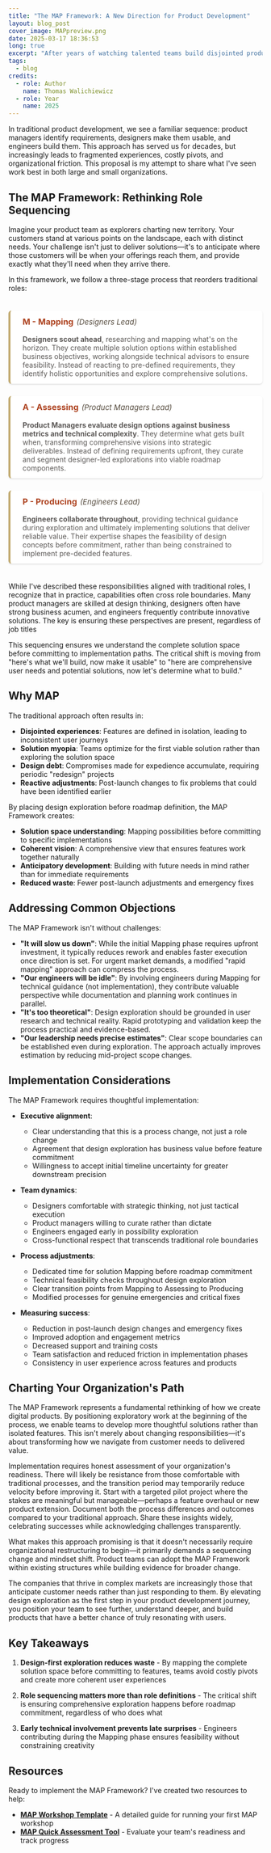 ```yaml
---
title: "The MAP Framework: A New Direction for Product Development"
layout: blog_post
cover_image: MAPpreview.png
date: 2025-03-17 18:36:53
long: true
excerpt: "After years of watching talented teams build disjointed products, I've developed the MAP Framework—a process that fundamentally reorders how we create digital experiences. By placing design Mapping before product Assessment and engineering Production, teams can explore comprehensive solutions before committing to implementation paths. This approach leads to more coherent user experiences, fewer expensive pivots, and products that genuinely resonate with users."
tags:
  - blog
credits:
  - role: Author
    name: Thomas Walichiewicz
  - role: Year
    name: 2025
---
```


In traditional product development, we see a familiar sequence: product managers identify requirements, designers make them usable, and engineers build them. This approach has served us for decades, but increasingly leads to fragmented experiences, costly pivots, and organizational friction. This proposal is my attempt to share what I've seen work best in both large and small organizations.

## The MAP Framework: Rethinking Role Sequencing

Imagine your product team as explorers charting new territory. Your customers stand at various points on the landscape, each with distinct needs. Your challenge isn't just to deliver solutions—it's to anticipate where those customers will be when your offerings reach them, and provide exactly what they'll need when they arrive there.

In this framework, we follow a three-stage process that reorders traditional roles:

<div class="map-container">
  <div class="map-section">
    <h3 class="map-heading">M - Mapping <span class="map-leader">(Designers Lead)</span></h3>
    <p>
      <strong>Designers scout ahead</strong>, researching and mapping what's on the horizon. They create multiple solution options within established business objectives, working alongside technical advisors to ensure feasibility. Instead of reacting to pre-defined requirements, they identify holistic opportunities and explore comprehensive solutions.
    </p>
  </div>

  <div class="map-section">
    <h3 class="map-heading">A - Assessing <span class="map-leader">(Product Managers Lead)</span></h3>
    <p>
      <strong>Product Managers evaluate design options against business metrics and technical complexity</strong>. They determine what gets built when, transforming comprehensive visions into strategic deliverables. Instead of defining requirements upfront, they curate and segment designer-led explorations into viable roadmap components.
    </p>
  </div>

  <div class="map-section">
    <h3 class="map-heading">P - Producing <span class="map-leader">(Engineers Lead)</span></h3>
    <p>
      <strong>Engineers collaborate throughout</strong>, providing technical guidance during exploration and ultimately implementing solutions that deliver reliable value. Their expertise shapes the feasibility of design concepts before commitment, rather than being constrained to implement pre-decided features.
    </p>
  </div>
</div>

<style>
.map-container {
  display: flex;
  flex-direction: column;
  gap: 24px;
  margin: 36px 0;
}

.map-section {
  border-left: 4px solid hsl(43, 40%, 60%);
  padding: 12px 24px;
  background-color: hsl(0, 0%, 100%);
  border-radius: 6px;
  box-shadow: 0 2px 4px rgba(0, 0, 0, 0.05), 0 1px 2px rgba(0, 0, 0, 0.1);
}

.map-heading {
  display: flex;
  align-items: baseline;
  margin-top: 0;
  color: hsl(15, 70%, 40%);
  font-weight: 700;
}

.map-leader {
  font-weight: 400;
  font-style: italic;
  margin-left: 6px;
  font-size: 0.9em;
  color: hsl(35, 15%, 30%);
}

.map-section p {
  margin-bottom: 0;
  color: hsl(24, 3%, 35%);
}

@media (prefers-color-scheme: dark) {
  .map-section {
    background-color: hsl(0, 0%, 20%);
    border-left-color: hsl(43, 40%, 80%);
    box-shadow: 0 2px 4px rgba(0, 0, 0, 0.2), 0 1px 2px rgba(0, 0, 0, 0.3);
  }
  
  .map-heading {
    color: hsl(40, 80%, 50%);
  }
  
  .map-leader {
    color: hsl(0, 0%, 71%);
  }
  
  .map-section p {
    color: hsl(0, 0%, 90%);
  }
}
</style>

While I've described these responsibilities aligned with traditional roles, I recognize that in practice, capabilities often cross role boundaries. Many product managers are skilled at design thinking, designers often have strong business acumen, and engineers frequently contribute innovative solutions. The key is ensuring these perspectives are present, regardless of job titles

This sequencing ensures we understand the complete solution space before committing to implementation paths. The critical shift is moving from "here's what we'll build, now make it usable" to "here are comprehensive user needs and potential solutions, now let's determine what to build."

## Why MAP

The traditional approach often results in:

- **Disjointed experiences**: Features are defined in isolation, leading to inconsistent user journeys
- **Solution myopia**: Teams optimize for the first viable solution rather than exploring the solution space
- **Design debt**: Compromises made for expedience accumulate, requiring periodic "redesign" projects
- **Reactive adjustments**: Post-launch changes to fix problems that could have been identified earlier

By placing design exploration before roadmap definition, the MAP Framework creates:

- **Solution space understanding**: Mapping possibilities before committing to specific implementations
- **Coherent vision**: A comprehensive view that ensures features work together naturally
- **Anticipatory development**: Building with future needs in mind rather than for immediate requirements
- **Reduced waste**: Fewer post-launch adjustments and emergency fixes

## Addressing Common Objections

The MAP Framework isn't without challenges:

- **"It will slow us down"**: While the initial Mapping phase requires upfront investment, it typically reduces rework and enables faster execution once direction is set. For urgent market demands, a modified "rapid mapping" approach can compress the process.
- **"Our engineers will be idle"**: By involving engineers during Mapping for technical guidance (not implementation), they contribute valuable perspective while documentation and planning work continues in parallel.
- **"It's too theoretical"**: Design exploration should be grounded in user research and technical reality. Rapid prototyping and validation keep the process practical and evidence-based.
- **"Our leadership needs precise estimates"**: Clear scope boundaries can be established even during exploration. The approach actually improves estimation by reducing mid-project scope changes.

## Implementation Considerations

The MAP Framework requires thoughtful implementation:

- **Executive alignment**:

  - Clear understanding that this is a process change, not just a role change
  - Agreement that design exploration has business value before feature commitment
  - Willingness to accept initial timeline uncertainty for greater downstream precision

- **Team dynamics**:

  - Designers comfortable with strategic thinking, not just tactical execution
  - Product managers willing to curate rather than dictate
  - Engineers engaged early in possibility exploration
  - Cross-functional respect that transcends traditional role boundaries

- **Process adjustments**:

  - Dedicated time for solution Mapping before roadmap commitment
  - Technical feasibility checks throughout design exploration
  - Clear transition points from Mapping to Assessing to Producing
  - Modified processes for genuine emergencies and critical fixes

- **Measuring success**:

  - Reduction in post-launch design changes and emergency fixes
  - Improved adoption and engagement metrics
  - Decreased support and training costs
  - Team satisfaction and reduced friction in implementation phases
  - Consistency in user experience across features and products

## Charting Your Organization's Path

The MAP Framework represents a fundamental rethinking of how we create digital products. By positioning exploratory work at the beginning of the process, we enable teams to develop more thoughtful solutions rather than isolated features. This isn't merely about changing responsibilities—it's about transforming how we navigate from customer needs to delivered value.

Implementation requires honest assessment of your organization's readiness. There will likely be resistance from those comfortable with traditional processes, and the transition period may temporarily reduce velocity before improving it. Start with a targeted pilot project where the stakes are meaningful but manageable—perhaps a feature overhaul or new product extension. Document both the process differences and outcomes compared to your traditional approach. Share these insights widely, celebrating successes while acknowledging challenges transparently.

What makes this approach promising is that it doesn't necessarily require organizational restructuring to begin—it primarily demands a sequencing change and mindset shift. Product teams can adopt the MAP Framework within existing structures while building evidence for broader change.

The companies that thrive in complex markets are increasingly those that anticipate customer needs rather than just responding to them. By elevating design exploration as the first step in your product development journey, you position your team to see further, understand deeper, and build products that have a better chance of truly resonating with users.

## Key Takeaways

1. **Design-first exploration reduces waste** - By mapping the complete solution space before committing to features, teams avoid costly pivots and create more coherent user experiences

2. **Role sequencing matters more than role definitions** - The critical shift is ensuring comprehensive exploration happens before roadmap commitment, regardless of who does what

3. **Early technical involvement prevents late surprises** - Engineers contributing during the Mapping phase ensures feasibility without constraining creativity

## Resources

Ready to implement the MAP Framework? I've created two resources to help:

- **[MAP Workshop Template](/resources/map-framework/MAP-workshop-template.txt)** - A detailed guide for running your first MAP workshop
- **[MAP Quick Assessment Tool](/resources/map-framework/MAP-quick-assessment.txt)** - Evaluate your team's readiness and track progress

